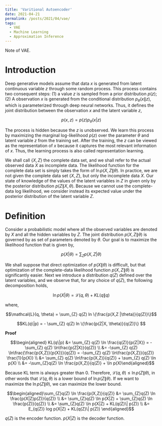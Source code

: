 ```yaml
---
title: 'Varitional Autoencoder'
date: 2021-04-21
permalink: /posts/2021/04/vae/
tags:
  - VAE
  - Machine Learning
  - Approximation Inference
---
```


Note of VAE. 

# Introduction
Deep generative models assume that data $x$ is generated from latent continuous variable $z$ through some random process. This process contains two consequent steps: (1) a value $z$ is sampled from a prior distribution $p(z)$; (2) A observation $x$  is generated from the conditional distribution $p_{\theta}(x\| z)$, which is parameterized through deep neural networks. Thus, it defines the joint distribution between the observation $x$ and the latent variable $z$,

$$p(x, z) = p(z)p_{\theta}(x|z)$$

The process is hidden because the $z$ is unobserved. We learn this process by maximizing the marginal log-likelihood $p(z)$ over the parameter $\theta$ and latent variable $z$ from the training set. After the training, the $z$ can be viewed as the representation of $x$ because it captures the most relevant information of $x$. Thus, the learning process is also called representation learning.

We shall call $\{X, Z\}$ the complete data set, and we shall refer to the actual observed data $X$ as incomplete data. The likelihood function for the complete data set is simply takes the form of $\ln p(X,Z\|\theta)$. In practice, we are not given the complete data set $\{X, Z\}$, but only the incomplete data $X$. Our state of knowledge of the values of the latent variables in $Z$ in given only by the posterior distribution $p(Z\|X,\theta)$. Because we cannot use the complete-data log likelihood, we consider instead its expected value under the posterior distribution of the latent variable $Z$.

# Definition
Consider a probabilistic model where all the observed variables are denoted by $X$ and all the hidden variables by $Z$. The joint distribution $p(X,Z\|\theta)$ is governed by as set of parameters denoted by $\theta$. Our goal is to maximize the likelihood function that is given by,

$$p(X|\theta) = \sum_{Z}p(X,Z|\theta)$$

We shall suppose that direct optimization of $p(X\|\theta)$ is difficult, but that optimization of the complete-data likelihood function $p(X, Z\|\theta)$ is significantly easier. Next we introduce a distribution $q(Z)$ defined over the latent variables, and we observe that, for any choice of $q(Z)$, the following decomposition holds,

$$\ln p(X|\theta) = \mathcal{L}(q, \theta)  + KL(q\|q)$$

where,

$$\mathcal{L}(q, \theta) =  \sum_{Z} q(Z) ln \{\frac{p(X,Z |\theta)}{q(Z)}\}$$

$$KL(q\|p) = - \sum_{Z} q(Z) ln \{\frac{p(Z|X, \theta)}{q(Z)}\} $$

**Proof**

$$\begin{aligned} KL(q\|p)  &= \sum_{Z} q(Z) \ln \frac{q(Z)}{p(Z|X)} = -\sum_{Z} q(Z) \ln\frac{p(Z|X)}{q(Z)} \\ &= -\sum_{Z} q(Z) \ln\frac{\frac{p(X,Z)}{p(X)}}{q(Z)} = -\sum_{Z} q(Z) \ln\frac{p(X,Z)}{q(Z)} \frac{1}{p(X)} \\ &=  \sum_{Z} q(Z) \ln\frac{p(X,Z)}{q(Z)} + \sum_{Z} q(Z) \ln p(X) \\ &= -\sum_{Z}q(Z) \ln \frac{p(X,Z)}{q(Z)} + \ln p(X)\end{aligned}$$

Because KL term is always greater than $0$. Therefore, $\mathcal{L}(q, \theta) \le \ln p(Z\|\theta)$, in other words that $\mathcal{L}(q, \theta)$ is a lower bound of  $\ln p(Z\|\theta)$.  If we want to maximize the $\ln p(Z\|\theta)$, we can maximize the lower bound.

$$\begin{aligned}\sum_{Z}q(Z) \ln \frac{p(X,Z)}{q(Z)}  &= \sum_{Z}q(Z) \ln \frac{p(X|Z)p(Z)}{q(Z)} \\ &= \sum_{Z}q(Z) \ln p(X|Z) + \sum_{Z}q(Z) \ln \frac{p(Z)}{q(Z)} \\ &=  \sum_{Z}q(Z) \ln p(X|Z) + KL(q(Z)\| p(Z)) \\ &= E_{q(Z)} log p(X|Z) + KL(q(Z)\| p(Z)) \end{aligned}$$

$q(Z)$ is the encoder function. $p(X|Z)$ is the decoder function. 
